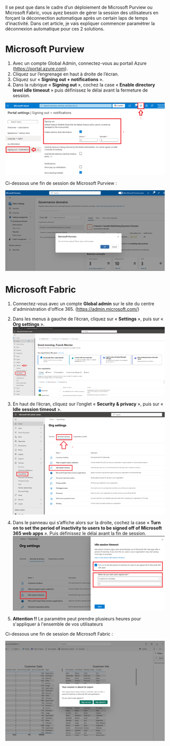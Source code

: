 Il se peut que dans le cadre d’un déploiement de Microsoft Purview ou Microsoft Fabric, vous ayez besoin de gérer la session des utilisateurs en forçant la déconnection automatique après un certain laps de temps d’inactivité. Dans cet article, je vais expliquer commencer paramétrer la déconnexion automatique pour ces 2 solutions.

# Microsoft Purview

1.	Avec un compte Global Admin, connectez-vous au portail Azure (https://portal.azure.com).
2.	Cliquez sur l’engrenage en haut à droite de l’écran.
3.	Cliquez sur « **Signing out + notifications** ».
4.	Dans la rubrique « **Signing out** », cochez la case « **Enable directory level idle timeout** » puis définissez le délai avant la fermeture de session.

![image](Images/001.png)


Ci-dessous une fin de session de Microsoft Purview :

![image](Images/010.png)



# Microsoft Fabric

1.	Connectez-vous avec un compte **Global admin** sur le site du centre d'administration d'office 365. (https://admin.microsoft.com/)
2.	Dans les menus à gauche de l’écran, cliquez sur « **Settings** », puis sur « **Org settings** ». ![image](Images/002.png)


3.	En haut de l’écran, cliquez sur l’onglet « **Security & privacy** », puis sur « **Idle session timeout** ».![image](Images/003.png)


4.	Dans le panneau qui s’affiche alors sur la droite, cochez la case « **Turn on to set the period of inactivity to users to be signed off of Microsoft 365 web apps** ». Puis définissez le délai avant la fin de session.![image](Images/004.png)

5. **Attention !!** Le paramètre peut prendre plusieurs heures pour s'appliquer à l'ensemble de vos utilisateurs 

Ci-dessous une fin de session de Microsoft Fabric :

![image](Images/011.png)